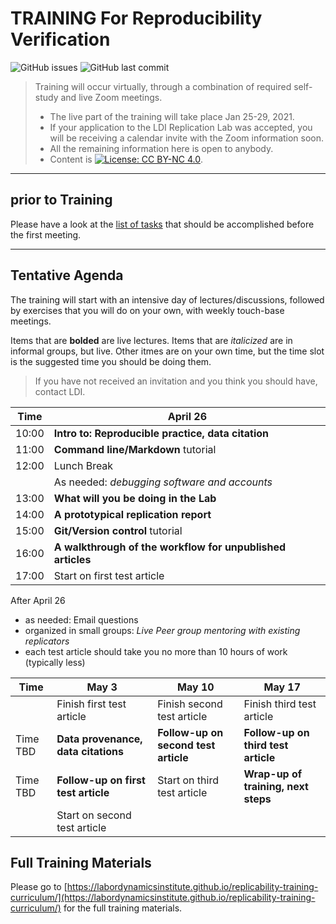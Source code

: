 TRAINING For Reproducibility Verification
=========================================


![GitHub issues](https://img.shields.io/github/issues-raw/labordynamicsinstitute/replicability-training.svg?style=flat) ![GitHub last commit](https://img.shields.io/github/last-commit/labordynamicsinstitute/replicability-training.svg?style=flat)

> Training will occur virtually, through a combination of required self-study and live Zoom meetings. 
> - The live part of the training will take place Jan 25-29, 2021.
> - If your application to the LDI Replication Lab was accepted,  you will be receiving a calendar invite with the Zoom information soon. 
> - All the remaining information here is open to anybody. 
> - Content is [![License: CC BY-NC 4.0](https://licensebuttons.net/l/by-nc/4.0/80x15.png)](https://creativecommons.org/licenses/by-nc/4.0/).

---

prior to Training
------

Please have a look at the [list of tasks](https://labordynamicsinstitute.github.io/replicability-training-curriculum/pre-training.html) that should be accomplished before the first meeting. 

---

Tentative Agenda
----------------

The training will start with an intensive day of lectures/discussions, followed by exercises that you will do on your own, with weekly touch-base meetings.

Items that are **bolded** are live lectures. Items that are *italicized* are in informal groups, but live. Other itmes are on your own time, but the time slot is the suggested time you should be doing them. 

> If you have not received an invitation and you think you should have, contact LDI.

| Time  |  April 26                                                 |
|-------|-----------------------------------------------------------|
| 10:00 |  **Intro to: Reproducible practice, data citation**       |
| 11:00 |  **Command line/Markdown**   tutorial                     |
| 12:00 |  Lunch Break                                              |
|       |  As needed: *debugging software and accounts*             |
| 13:00 |  **What will you be doing in the Lab**                    |
| 14:00 |  **A prototypical replication report**                    |
| 15:00 |  **Git/Version control** tutorial                         |
| 16:00 |  **A walkthrough of the workflow for unpublished articles** |
| 17:00 |  Start on first test article                            |

After April 26

- as needed: Email questions
- organized in small groups: *Live Peer group mentoring with existing replicators*
- each test article should take you no more than 10 hours of work (typically less)


| Time     | May 3                               |  May 10                               | May 17 | 
|----------|-------------------------------------|---------------------------------------|--------|
|          | Finish first test article           |  Finish second test article           |  Finish third test article          | 
| Time TBD | **Data provenance, data citations** |  **Follow-up on second test article** | **Follow-up on third test article** |
| Time TBD | **Follow-up on first test article** |  Start on third test article          | **Wrap-up of training, next steps** |
| | Start on second test article    | | |


Full Training Materials
----------------------

Please go to [https://labordynamicsinstitute.github.io/replicability-training-curriculum/](https://labordynamicsinstitute.github.io/replicability-training-curriculum/) for the full training materials.
